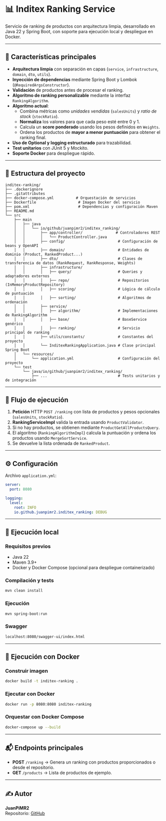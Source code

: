 # 📊 Inditex Ranking Service

Servicio de ranking de productos con arquitectura limpia, desarrollado en Java 22 y Spring Boot, con soporte para ejecución local y despliegue en Docker.

---

## 🚀 Características principales

- **Arquitectura limpia** con separación en capas (`service`, `infrastructure`, `domain`, `dto`, `utils`).
- **Inyección de dependencias** mediante Spring Boot y Lombok (`@RequiredArgsConstructor`).
- **Validación** de productos antes de procesar el ranking.
- **Algoritmo de ranking personalizable** mediante la interfaz `RankingAlgorithm`.
- **Algoritmo actual**:  
  - Combina métricas como *unidades vendidas* (`salesUnits`) y *ratio de stock* (`stockRatio`).  
  - **Normaliza** los valores para que cada peso esté entre 0 y 1.  
  - Calcula un **score ponderado** usando los pesos definidos en `Weights`.  
  - Ordena los productos de **mayor a menor puntuación** para obtener el ranking final.  
- **Uso de Optional y logging estructurado** para trazabilidad.
- **Test unitarios** con JUnit 5 y Mockito.
- **Soporte Docker** para despliegue rápido.


---

## 📂 Estructura del proyecto

```
inditex-ranking/
├── .dockerignore
├── .gitattributes
├── docker-compose.yml          # Orquestación de servicios
├── Dockerfile                   # Imagen Docker del servicio
├── pom.xml                      # Dependencias y configuración Maven
├── README.md
└── src
    ├── main
    │   ├── java
    │   │   └── io/github/juanpimr2/inditex_ranking/
    │   │       ├── app/controller/               # Controladores REST
    │   │       │   └── ProductController.java
    │   │       ├── config/                        # Configuración de beans y OpenAPI
    │   │       ├── domain/                        # Entidades de dominio (Product, RankedProduct...)
    │   │       ├── dto/                           # Clases de transferencia de datos (RankRequest, RankResponse, Weights)
    │   │       ├── infrastructure/
    │   │       │   ├── query/                     # Queries y adaptadores externos
    │   │       │   ├── repo/                      # Repositorios (InMemoryProductRepository)
    │   │       │   ├── scoring/                   # Lógica de cálculo de puntuación
    │   │       │   ├── sorting/                   # Algoritmos de ordenación
    │   │       ├── service/
    │   │       │   ├── algorithm/                 # Implementaciones de RankingAlgorithm
    │   │       │   ├── base/                      # BaseService genérico
    │   │       │   ├── ranking/                   # Servicio principal de ranking
    │   │       ├── utils/constants/               # Constantes del proyecto
    │   │       └── InditexRankingApplication.java # Clase principal Spring Boot
    │   └── resources/
    │       └── application.yml                    # Configuración del proyecto
    └── test
        └── java/io/github/juanpimr2/inditex_ranking/
            ├── ...                                # Tests unitarios y de integración
```

---

## 🔄 Flujo de ejecución

1. **Petición** HTTP `POST /ranking` con lista de productos y pesos opcionales (`salesUnits`, `stockRatio`).
2. **RankingServiceImpl** valida la entrada usando `ProductValidator`.
3. Si no hay productos, se obtienen mediante `ProductGetAllProductsQuery`.
4. El algoritmo (`RankingAlgorithmImpl`) calcula la puntuación y ordena los productos usando `MergeSortService`.
5. Se devuelve la lista ordenada de `RankedProduct`.

---

## ⚙️ Configuración

Archivo `application.yml`:

```yaml
server:
  port: 8080

logging:
  level:
    root: INFO
    io.github.juanpimr2.inditex_ranking: DEBUG
```

---

## 🧪 Ejecución local

### Requisitos previos

- Java 22
- Maven 3.9+
- Docker y Docker Compose (opcional para despliegue containerizado)

### Compilación y tests

```bash
mvn clean install
```

### Ejecución

```bash
mvn spring-boot:run
```

### Swagger
```bash
localhost:8080/swagger-ui/index.html
```

---

## 🐳 Ejecución con Docker

### Construir imagen

```bash
docker build -t inditex-ranking .
```

### Ejecutar con Docker

```bash
docker run -p 8080:8080 inditex-ranking
```

### Orquestar con Docker Compose

```bash
docker-compose up --build
```

---

## 📬 Endpoints principales

- **POST** `/ranking` → Genera un ranking con productos proporcionados o desde el repositorio.
- **GET** `/products` → Lista de productos de ejemplo.

---

## ✍️ Autor

**JuanPiMR2**  
Repositorio: [GitHub](https://github.com/juanpimr2)
